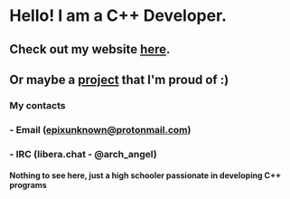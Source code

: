 # Hello! I am a C++ Developer.

## Check out my website [here](https://epixinvites.github.io).
## Or maybe a [project](https://github.com/epixinvites/wayventure) that I'm proud of :)

### My contacts
### - Email (epixunknown@protonmail.com)
### - IRC (libera.chat - @arch_angel)

#### Nothing to see here, just a high schooler passionate in developing C++ programs
